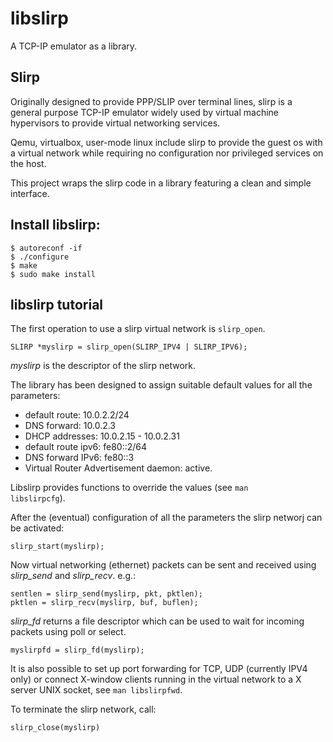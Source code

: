 # libslirp
A TCP-IP emulator as a library.

## Slirp

Originally designed to provide PPP/SLIP over terminal lines, slirp is a general purpose TCP-IP emulator widely used
by virtual machine hypervisors to provide virtual networking services.

Qemu, virtualbox, user-mode linux include slirp to provide the guest os with a virtual network while requiring no
configuration nor privileged services on the host.

This project wraps the slirp code in a library featuring a clean and simple interface.

## Install libslirp:

```
$ autoreconf -if
$ ./configure
$ make
$ sudo make install
```

## libslirp tutorial

The first operation to use a slirp virtual network is <code>slirp_open</code>.
```
SLIRP *myslirp = slirp_open(SLIRP_IPV4 | SLIRP_IPV6);
```

*myslirp* is the descriptor of the slirp network.

The library has been designed to assign suitable default values for all the parameters:
* default route: 10.0.2.2/24
* DNS forward: 10.0.2.3
* DHCP addresses: 10.0.2.15 - 10.0.2.31
* default route ipv6: fe80::2/64
* DNS forward IPv6: fe80::3
* Virtual Router Advertisement daemon: active.

Libslirp provides functions to override the values (see <code>man libslirpcfg</code>).

After the (eventual) configuration of all the parameters the slirp networj can be activated:
```
slirp_start(myslirp);
```

Now virtual networking (ethernet) packets can be sent and received using *slirp_send* and *slirp_recv*. e.g.:
```
sentlen = slirp_send(myslirp, pkt, pktlen);
pktlen = slirp_recv(myslirp, buf, buflen);
```

*slirp_fd* returns a file descriptor which can be used to wait for incoming packets using poll or select.
```
myslirpfd = slirp_fd(myslirp);
```

It is also possible to set up port forwarding for TCP, UDP (currently IPV4 only) or connect X-window clients
running in the virtual network to a X server UNIX socket, see <code>man libslirpfwd</code>.

To terminate the slirp network, call:
```
slirp_close(myslirp)
```
